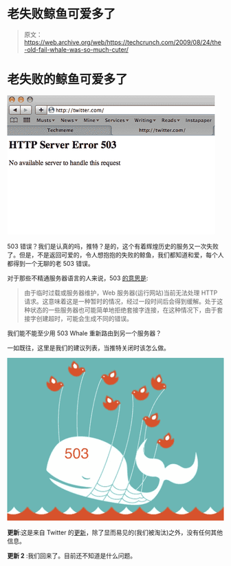 # 老失败鲸鱼可爱多了

> 原文：<https://web.archive.org/web/https://techcrunch.com/2009/08/24/the-old-fail-whale-was-so-much-cuter/>

# 老失败的鲸鱼可爱多了

![screen-shot-2009-08-24-at-12952-pm](img/d8b1e080249277095183dcc0a1617dec.png "screen-shot-2009-08-24-at-12952-pm")

503 错误？我们是认真的吗，推特？是的，这个有着辉煌历史的服务又一次失败了。但是，不是返回可爱的，令人想抱抱的失败的鲸鱼，我们都知道和爱，每个人都得到一个无聊的老 503 错误。

对于那些不精通服务器语言的人来说，503 [的意思是](https://web.archive.org/web/20230403232734/http://www.checkupdown.com/status/E503.html):

> 由于临时过载或服务器维护，Web 服务器(运行网站)当前无法处理 HTTP 请求。这意味着这是一种暂时的情况，经过一段时间后会得到缓解。处于这种状态的一些服务器也可能简单地拒绝套接字连接，在这种情况下，由于套接字创建超时，可能会生成不同的错误。

我们能不能至少用 503 Whale 重新路由到另一个服务器？

一如既往，这里是我们的建议列表，当推特关闭时该怎么做。

![whale](img/f4587a6a0f6dcaa2e3ba2bd1d79dc683.png "whale")

**更新**:这是来自 Twitter 的[更新](https://web.archive.org/web/20230403232734/http://status.twitter.com/post/170695014/we-are-responding-to-an-unexpected-service-interruption)，除了显而易见的(我们被淘汰)之外，没有任何其他信息。

**更新 2** :我们回来了。目前还不知道是什么问题。